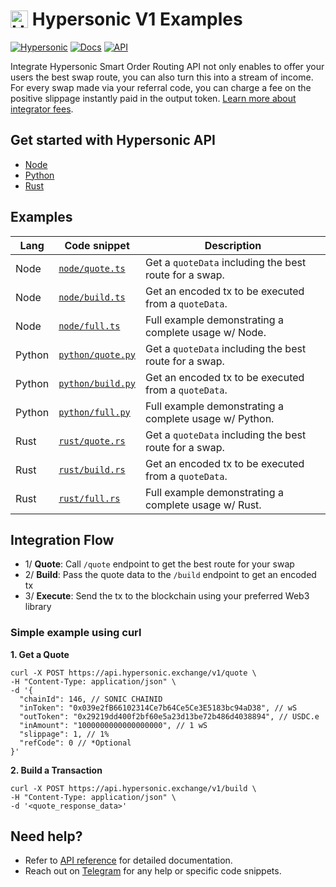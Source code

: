 <h1 align="left" style="display: flex; align-items: center;">
  <img src="https://hypersonic.exchange/brand/logo.svg" alt="Hypersonic" height="28px">
  &nbsp;<span>Hypersonic V1 Examples</span>
</h1>

[![Hypersonic](https://img.shields.io/static/v1?label=&message=Hypersonic&color=grey&logo=ethereum&logoColor=white)](https://hypersonic.exchange)
[![Docs](https://img.shields.io/badge/Docs-%F0%9F%93%84-blue)](https://docs.hypersonic.exchange)
[![API](https://img.shields.io/badge/API-%F0%9F%93%84-green)](https://docs.hypersonic.exchange/api-reference)

Integrate Hypersonic Smart Order Routing API not only enables to offer your users the best swap route, you can also turn this into a stream of income. For every swap made via your referral code, you can charge a fee on the positive slippage instantly paid in the output token. [Learn more about integrator fees](https://docs.hypersonic.exchange/referral).

## Get started with Hypersonic API

- [Node](https://docs.hypersonic.exchange/integrate/node/introduction)
- [Python](https://docs.hypersonic.exchange/integrate/python/introduction)
- [Rust](https://docs.hypersonic.exchange/integrate/rust/introduction)

## Examples

| Lang | Code snippet | Description |
|--------|-------|-------------|
| Node |  [`node/quote.ts`](./node/1_quote.ts) | Get a `quoteData` including the best route for a swap. |
| Node |  [`node/build.ts`](./node/2_build.ts) | Get an encoded tx to be executed from a `quoteData`. |
| Node |  [`node/full.ts`](./node/3_full.ts) | Full example demonstrating a complete usage w/ Node. |
| Python |  [`python/quote.py`](./python/1_quote.py) | Get a `quoteData` including the best route for a swap. |
| Python |  [`python/build.py`](./python/2_build.py) | Get an encoded tx to be executed from a `quoteData`. |
| Python |  [`python/full.py`](./python/3_full.py) | Full example demonstrating a complete usage w/ Python. |
| Rust |  [`rust/quote.rs`](./rust/1_quote.rs) | Get a `quoteData` including the best route for a swap. |
| Rust |  [`rust/build.rs`](./rust/2_build.rs) | Get an encoded tx to be executed from a `quoteData`. |
| Rust |  [`rust/full.rs`](./rust/3_full.rs) | Full example demonstrating a complete usage w/ Rust. |

## Integration Flow

- 1/ **Quote**: Call `/quote` endpoint to get the best route for your swap
- 2/ **Build**: Pass the quote data to the `/build` endpoint to get an encoded tx
- 3/ **Execute**: Send the tx to the blockchain using your preferred Web3 library

### Simple example using curl

**1. Get a Quote**

```
curl -X POST https://api.hypersonic.exchange/v1/quote \
-H "Content-Type: application/json" \
-d '{
  "chainId": 146, // SONIC CHAINID
  "inToken": "0x039e2fB66102314Ce7b64Ce5Ce3E5183bc94aD38", // wS
  "outToken": "0x29219dd400f2bf60e5a23d13be72b486d4038894", // USDC.e
  "inAmount": "1000000000000000000", // 1 wS
  "slippage": 1, // 1%
  "refCode": 0 // *Optional 
}'
```

**2. Build a Transaction**

```
curl -X POST https://api.hypersonic.exchange/v1/build \
-H "Content-Type: application/json" \
-d '<quote_response_data>'
```

## Need help?

- Refer to [API reference](https://docs.hypersonic.exchange/api-reference) for detailed documentation.
- Reach out on [Telegram](https://t.me/hypersonicexchange) for any help or specific code snippets.
